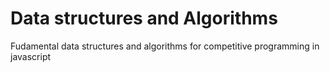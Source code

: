 # Data structures and Algorithms

Fudamental data structures and algorithms for competitive programming in javascript
